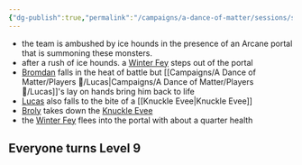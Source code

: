 ```yaml
---
{"dg-publish":true,"permalink":"/campaigns/a-dance-of-matter/sessions/session-1016/"}
---
```



- the team is ambushed by ice hounds in the presence of an Arcane portal that is summoning these monsters.
- after a rush of ice hounds. a [Winter Fey](Campaigns/A%20Dance%20of%20Matter/NPCs%20🤖/Winter%20Fey.md) steps out of the portal
- [Bromdan](Campaigns/A%20Dance%20of%20Matter/Players%20👤/Bromdan.md) falls in the heat of battle but [[Campaigns/A Dance of Matter/Players 👤/Lucas\|Campaigns/A Dance of Matter/Players 👤/Lucas]]'s lay on hands bring him back to life
- [Lucas](Campaigns/A%20Dance%20of%20Matter/Players%20👤/Lucas.md) also falls to the bite of a [[Knuckle Evee\|Knuckle Evee]] 
- [Broly](Campaigns/A%20Dance%20of%20Matter/Players%20👤/Broly.md) takes down the [Knuckle Evee](Knuckle%20Evee)  
- the [Winter Fey](Campaigns/A%20Dance%20of%20Matter/NPCs%20🤖/Winter%20Fey.md) flees into the portal with about a quarter health

## Everyone turns Level 9
